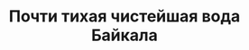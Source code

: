 ---
title: 'Почти тихая чистейшая вода Байкала'
location: ''

tags: [all]
category: across-baikal-2011
---